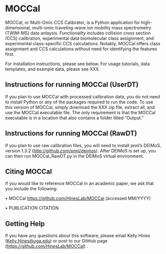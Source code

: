 # MOCCal

MOCCal, or Multi-Omic CCS Calibrator, is a Python application for high-dimensional, multi-omic traveling-wave ion mobility mass spectrometry (TWIM-MS) data anlaysis. Functionality includes collision cross section (CCS) calibration, experimental data biomolecular class assignment, and experimental class-specific CCS calculations. Notably, MOCCal offers class assignment and CCS calculations without need for identifying the features first. 

For installation instructions, please see below.
For usage tutorials, data templates, and example data, please see XXX.

## Instructions for running MOCCal (UserDT)

If you plan to use MOCCal with processed calibration data, you do not need to install Python or any of the packages required to run the code. To use this version of MOCCal, simply download the XXX zip file, extract all, and use the MOCCal executable file. The only requirement is that the MOCCal executable is in a location that also contains a folder titled “Output.”

## Instructions for running MOCCal (RawDT)

If you plan to use raw calibration files, you will need to install pnnl’s DEIMoS, version 1.3.2 (http://github.com/pnnl/deimos). After DEIMoS is set up, you can then run MOCCal_RawDT.py in the DEIMoS virtual environment. 

## Citing MOCCal

If you would like to reference MOCCal in an academic paper, we ask that you include the following:

•	MOCCal https://github.com/HinesLab/MOCCal (accessed MM/YYYY)

•	PUBLICATION CITATION

## Getting Help

If you have any questions about this software, please email Kelly Hines (Kelly.Hines@uga.edu) or post to our GitHub page (https://github.com/HinesLab/MOCCal) .  


